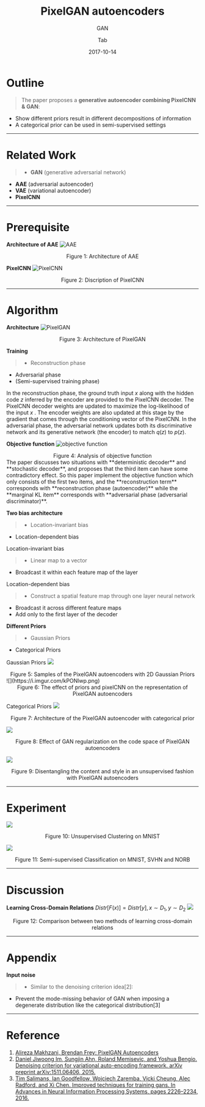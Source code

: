 ﻿---
layout:     post
title:      PixelGAN autoencoders
subtitle:   GAN
date:       2017-10-14
author:     Tab
catalog: true
tags:
    - PixelGAN
    - Autoencoder
    - deep learning
---

# Outline
> The paper proposes a **generative autoencoder combining PixelCNN & GAN**:
- Show different priors result in different decompositions of information
- A categorical prior can be used in semi-supervised settings

---

# Related Work
>- **GAN** (generative adversarial network)
- **AAE** (adversarial autoencoder)
- **VAE** (variational autoencoder)
- **PixelCNN**

---

# Prerequisite
**Architecture of AAE**
![AAE](https://i.imgur.com/vOYa16D.png)
<center>Figure 1: Architecture of AAE</center>

**PixelCNN**
![PixelCNN](https://i.imgur.com/O6IxkeL.png)
<center>Figure 2: Discription of PixelCNN</center>

---

# Algorithm
**Architecture**
![PixelGAN](https://i.imgur.com/wBNCsiK.png)
<center>Figure 3: Architecture of PixelGAN</center>

**Training**
>- Reconstruction phase
- Adversarial phase
- (Semi-supervised training phase)

In the reconstruction phase, the ground truth input $x$ along with the hidden code $z$ inferred by the encoder are provided to the PixelCNN decoder. The PixelCNN decoder weights are updated to maximize the log-likelihood of the input $x$ . The encoder weights are also updated at this stage by the gradient that comes through the conditioning vector of the PixelCNN. In the adversarial phase, the adversarial network updates both its discriminative network and its generative network (the encoder) to match $q(z)$ to $p(z)$.

**Objective function**
![objective function](https://i.imgur.com/XCO4ah6.png)
<center>Figure 4: Analysis of objective function</center>
The paper discusses two situations with **deterministic decoder** and **stochastic decoder**, and proposes that the third item can have some contradictory effect. So this paper implement the objective function which only consists of the first two items, and the **reconstruction term** corresponds with **reconstruction phase (autoencoder)** while the **marginal KL item** corresponds with **adversarial phase (adversarial discriminator)**.

**Two bias architecture**
>- Location-invariant bias
- Location-dependent bias

Location-invariant bias
>- Linear map to a vector
- Broadcast it within each feature map of the layer

Location-dependent bias
>- Construct a spatial feature map through one layer neural network
- Broadcast it across different feature maps
- Add only to the first layer of the decoder

**Different Priors**
>- Gaussian Priors
- Categorical Priors

Gaussian Priors
![](https://i.imgur.com/wla7hkT.png)
<center>Figure 5: Samples of the PixelGAN autoencoders with 2D Gaussian Priors</center>
![](https://i.imgur.com/kPONlwp.png)
<center>Figure 6: The effect of priors and pixelCNN on the representation of PixelGAN autoencoders</center>

Categorical Priors
![](https://i.imgur.com/2zjuXMW.png)
<center>Figure 7: Architecture of the PixelGAN autoencoder with categorical prior</center>

![](https://i.imgur.com/nac9dN7.png)
<center>Figure 8: Effect of GAN regularization on the code space of PixelGAN autoencoders</center>

![](https://i.imgur.com/Qootvyq.png)
<center>Figure 9: Disentangling the content and style in an unsupervised fashion with PixelGAN autoencoders</center>

---
# Experiment
![](https://i.imgur.com/DyksKUT.png)
<center>Figure 10: Unsupervised Clustering on MNIST</center>

![](https://i.imgur.com/mOKctfL.png)
<center>Figure 11: Semi-supervised Classification on MNIST, SVHN and NORB</center>

---
# Discussion
**Learning Cross-Domain Relations**
$Distr[F(x)] = Distr[y], x\sim D_1, y\sim D_2$
![](https://i.imgur.com/QVq2Co6.png)
<center>Figure 12: Comparison between two methods of learning cross-domain relations</center>

---
# Appendix
**Input noise**
>- Similar to the denoising criterion idea[2]:
- Prevent the mode-missing behavior of GAN when imposing a degenerate distribution like the categorical distribution[3]

---
# Reference
1. [Alireza Makhzani, Brendan Frey: PixelGAN Autoencoders](https://arxiv.org/pdf/1706.00531.pdf)
2. [Daniel Jiwoong Im, Sungjin Ahn, Roland Memisevic, and Yoshua Bengio. Denoising criterion for variational auto-encoding framework. arXiv preprint arXiv:1511.06406, 2015.](https://arxiv.org/pdf/1511.06406.pdf)
3. [Tim Salimans, Ian Goodfellow, Wojciech Zaremba, Vicki Cheung, Alec Radford, and Xi Chen. Improved techniques for training gans. In Advances in Neural Information Processing Systems, pages 2226–2234, 2016.](https://arxiv.org/pdf/1606.03498.pdf)